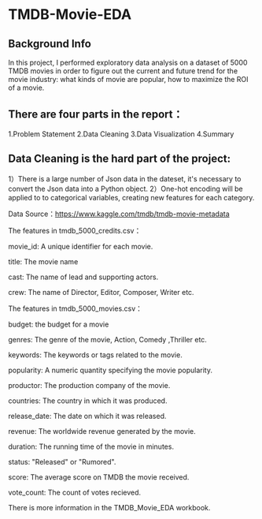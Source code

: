 # TMDB-Movie-EDA

## Background Info

In this project, I performed exploratory data analysis on a dataset of 5000 TMDB movies in order to figure out the current and future trend for the movie industry: what kinds of movie are popular, how to maximize the ROI of a movie.

## There are four parts in the report： 
1.Problem Statement
2.Data Cleaning
3.Data Visualization
4.Summary

## Data Cleaning is the hard part of the project:

1）There is a large number of Json data in the dateset, it's necessary to convert the Json data into a Python object.
2）One-hot encoding will be applied to to categorical variables, creating new features for each category.

Data Source：https://www.kaggle.com/tmdb/tmdb-movie-metadata

The features in tmdb_5000_credits.csv：

movie_id: A unique identifier for each movie.

title: The movie name 

cast: The name of lead and supporting actors. 

crew: The name of Director, Editor, Composer, Writer etc. 

The features in tmdb_5000_movies.csv：

budget: the budget for a movie

genres: The genre of the movie, Action, Comedy ,Thriller etc.

keywords: The keywords or tags related to the movie.

popularity: A numeric quantity specifying the movie popularity.

productor: The production company of the movie.

countries: The country in which it was produced.

release_date: The date on which it was released.

revenue: The worldwide revenue generated by the movie.

duration: The running time of the movie in minutes.

status: "Released" or "Rumored".

score: The average score on TMDB the movie received.

vote_count: The count of votes recieved.

There is more information in the TMDB_Movie_EDA workbook. 
